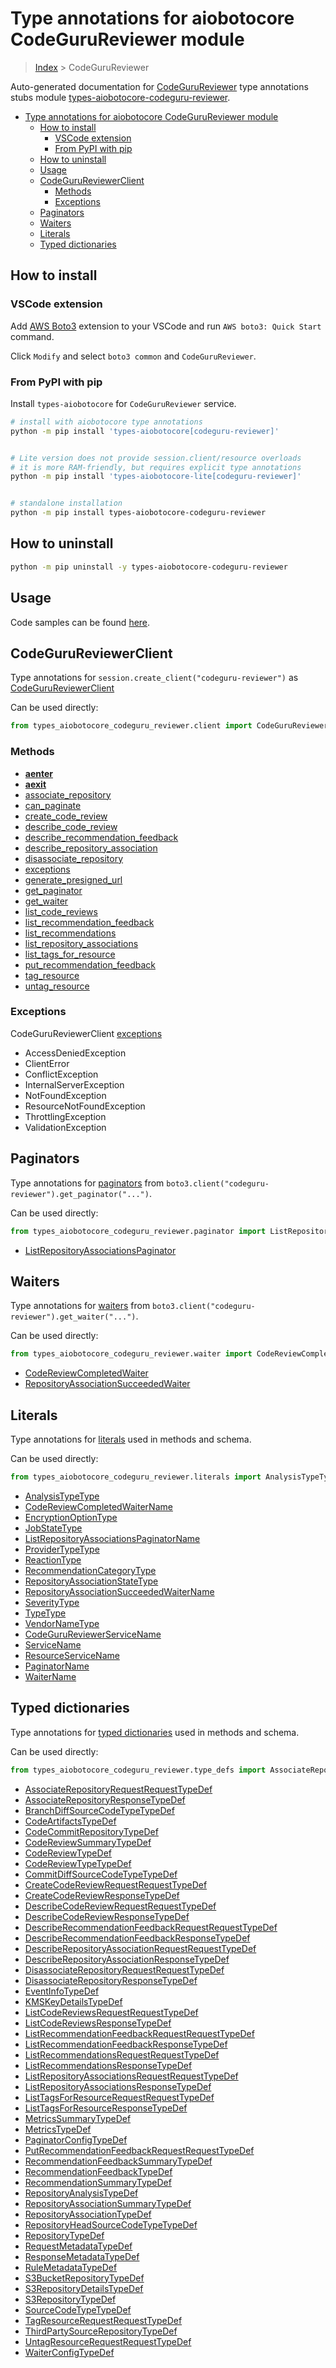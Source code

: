 <a id="type-annotations-for-aiobotocore-codegurureviewer-module"></a>

# Type annotations for aiobotocore CodeGuruReviewer module

> [Index](../README.md) > CodeGuruReviewer

Auto-generated documentation for
[CodeGuruReviewer](https://boto3.amazonaws.com/v1/documentation/api/latest/reference/services/codeguru-reviewer.html#CodeGuruReviewer)
type annotations stubs module
[types-aiobotocore-codeguru-reviewer](https://pypi.org/project/types-aiobotocore-codeguru-reviewer/).

- [Type annotations for aiobotocore CodeGuruReviewer module](#type-annotations-for-aiobotocore-codegurureviewer-module)
  - [How to install](#how-to-install)
    - [VSCode extension](#vscode-extension)
    - [From PyPI with pip](#from-pypi-with-pip)
  - [How to uninstall](#how-to-uninstall)
  - [Usage](#usage)
  - [CodeGuruReviewerClient](#codegurureviewerclient)
    - [Methods](#methods)
    - [Exceptions](#exceptions)
  - [Paginators](#paginators)
  - [Waiters](#waiters)
  - [Literals](#literals)
  - [Typed dictionaries](#typed-dictionaries)

<a id="how-to-install"></a>

## How to install

<a id="vscode-extension"></a>

### VSCode extension

Add
[AWS Boto3](https://marketplace.visualstudio.com/items?itemName=Boto3typed.boto3-ide)
extension to your VSCode and run `AWS boto3: Quick Start` command.

Click `Modify` and select `boto3 common` and `CodeGuruReviewer`.

<a id="from-pypi-with-pip"></a>

### From PyPI with pip

Install `types-aiobotocore` for `CodeGuruReviewer` service.

```bash
# install with aiobotocore type annotations
python -m pip install 'types-aiobotocore[codeguru-reviewer]'


# Lite version does not provide session.client/resource overloads
# it is more RAM-friendly, but requires explicit type annotations
python -m pip install 'types-aiobotocore-lite[codeguru-reviewer]'


# standalone installation
python -m pip install types-aiobotocore-codeguru-reviewer
```

<a id="how-to-uninstall"></a>

## How to uninstall

```bash
python -m pip uninstall -y types-aiobotocore-codeguru-reviewer
```

<a id="usage"></a>

## Usage

Code samples can be found [here](./usage.md).

<a id="codegurureviewerclient"></a>

## CodeGuruReviewerClient

Type annotations for `session.create_client("codeguru-reviewer")` as
[CodeGuruReviewerClient](./client.md)

Can be used directly:

```python
from types_aiobotocore_codeguru_reviewer.client import CodeGuruReviewerClient
```

<a id="methods"></a>

### Methods

- [__aenter__](./client.md#__aenter__)
- [__aexit__](./client.md#__aexit__)
- [associate_repository](./client.md#associate_repository)
- [can_paginate](./client.md#can_paginate)
- [create_code_review](./client.md#create_code_review)
- [describe_code_review](./client.md#describe_code_review)
- [describe_recommendation_feedback](./client.md#describe_recommendation_feedback)
- [describe_repository_association](./client.md#describe_repository_association)
- [disassociate_repository](./client.md#disassociate_repository)
- [exceptions](./client.md#exceptions)
- [generate_presigned_url](./client.md#generate_presigned_url)
- [get_paginator](./client.md#get_paginator)
- [get_waiter](./client.md#get_waiter)
- [list_code_reviews](./client.md#list_code_reviews)
- [list_recommendation_feedback](./client.md#list_recommendation_feedback)
- [list_recommendations](./client.md#list_recommendations)
- [list_repository_associations](./client.md#list_repository_associations)
- [list_tags_for_resource](./client.md#list_tags_for_resource)
- [put_recommendation_feedback](./client.md#put_recommendation_feedback)
- [tag_resource](./client.md#tag_resource)
- [untag_resource](./client.md#untag_resource)

<a id="exceptions"></a>

### Exceptions

CodeGuruReviewerClient [exceptions](./client.md#exceptions)

- AccessDeniedException
- ClientError
- ConflictException
- InternalServerException
- NotFoundException
- ResourceNotFoundException
- ThrottlingException
- ValidationException

<a id="paginators"></a>

## Paginators

Type annotations for [paginators](./paginators.md) from
`boto3.client("codeguru-reviewer").get_paginator("...")`.

Can be used directly:

```python
from types_aiobotocore_codeguru_reviewer.paginator import ListRepositoryAssociationsPaginator, ...
```

- [ListRepositoryAssociationsPaginator](./paginators.md#listrepositoryassociationspaginator)

<a id="waiters"></a>

## Waiters

Type annotations for [waiters](./waiters.md) from
`boto3.client("codeguru-reviewer").get_waiter("...")`.

Can be used directly:

```python
from types_aiobotocore_codeguru_reviewer.waiter import CodeReviewCompletedWaiter, ...
```

- [CodeReviewCompletedWaiter](./waiters.md#codereviewcompletedwaiter)
- [RepositoryAssociationSucceededWaiter](./waiters.md#repositoryassociationsucceededwaiter)

<a id="literals"></a>

## Literals

Type annotations for [literals](./literals.md) used in methods and schema.

Can be used directly:

```python
from types_aiobotocore_codeguru_reviewer.literals import AnalysisTypeType, ...
```

- [AnalysisTypeType](./literals.md#analysistypetype)
- [CodeReviewCompletedWaiterName](./literals.md#codereviewcompletedwaitername)
- [EncryptionOptionType](./literals.md#encryptionoptiontype)
- [JobStateType](./literals.md#jobstatetype)
- [ListRepositoryAssociationsPaginatorName](./literals.md#listrepositoryassociationspaginatorname)
- [ProviderTypeType](./literals.md#providertypetype)
- [ReactionType](./literals.md#reactiontype)
- [RecommendationCategoryType](./literals.md#recommendationcategorytype)
- [RepositoryAssociationStateType](./literals.md#repositoryassociationstatetype)
- [RepositoryAssociationSucceededWaiterName](./literals.md#repositoryassociationsucceededwaitername)
- [SeverityType](./literals.md#severitytype)
- [TypeType](./literals.md#typetype)
- [VendorNameType](./literals.md#vendornametype)
- [CodeGuruReviewerServiceName](./literals.md#codegurureviewerservicename)
- [ServiceName](./literals.md#servicename)
- [ResourceServiceName](./literals.md#resourceservicename)
- [PaginatorName](./literals.md#paginatorname)
- [WaiterName](./literals.md#waitername)

<a id="typed-dictionaries"></a>

## Typed dictionaries

Type annotations for [typed dictionaries](./type_defs.md) used in methods and
schema.

Can be used directly:

```python
from types_aiobotocore_codeguru_reviewer.type_defs import AssociateRepositoryRequestRequestTypeDef, ...
```

- [AssociateRepositoryRequestRequestTypeDef](./type_defs.md#associaterepositoryrequestrequesttypedef)
- [AssociateRepositoryResponseTypeDef](./type_defs.md#associaterepositoryresponsetypedef)
- [BranchDiffSourceCodeTypeTypeDef](./type_defs.md#branchdiffsourcecodetypetypedef)
- [CodeArtifactsTypeDef](./type_defs.md#codeartifactstypedef)
- [CodeCommitRepositoryTypeDef](./type_defs.md#codecommitrepositorytypedef)
- [CodeReviewSummaryTypeDef](./type_defs.md#codereviewsummarytypedef)
- [CodeReviewTypeDef](./type_defs.md#codereviewtypedef)
- [CodeReviewTypeTypeDef](./type_defs.md#codereviewtypetypedef)
- [CommitDiffSourceCodeTypeTypeDef](./type_defs.md#commitdiffsourcecodetypetypedef)
- [CreateCodeReviewRequestRequestTypeDef](./type_defs.md#createcodereviewrequestrequesttypedef)
- [CreateCodeReviewResponseTypeDef](./type_defs.md#createcodereviewresponsetypedef)
- [DescribeCodeReviewRequestRequestTypeDef](./type_defs.md#describecodereviewrequestrequesttypedef)
- [DescribeCodeReviewResponseTypeDef](./type_defs.md#describecodereviewresponsetypedef)
- [DescribeRecommendationFeedbackRequestRequestTypeDef](./type_defs.md#describerecommendationfeedbackrequestrequesttypedef)
- [DescribeRecommendationFeedbackResponseTypeDef](./type_defs.md#describerecommendationfeedbackresponsetypedef)
- [DescribeRepositoryAssociationRequestRequestTypeDef](./type_defs.md#describerepositoryassociationrequestrequesttypedef)
- [DescribeRepositoryAssociationResponseTypeDef](./type_defs.md#describerepositoryassociationresponsetypedef)
- [DisassociateRepositoryRequestRequestTypeDef](./type_defs.md#disassociaterepositoryrequestrequesttypedef)
- [DisassociateRepositoryResponseTypeDef](./type_defs.md#disassociaterepositoryresponsetypedef)
- [EventInfoTypeDef](./type_defs.md#eventinfotypedef)
- [KMSKeyDetailsTypeDef](./type_defs.md#kmskeydetailstypedef)
- [ListCodeReviewsRequestRequestTypeDef](./type_defs.md#listcodereviewsrequestrequesttypedef)
- [ListCodeReviewsResponseTypeDef](./type_defs.md#listcodereviewsresponsetypedef)
- [ListRecommendationFeedbackRequestRequestTypeDef](./type_defs.md#listrecommendationfeedbackrequestrequesttypedef)
- [ListRecommendationFeedbackResponseTypeDef](./type_defs.md#listrecommendationfeedbackresponsetypedef)
- [ListRecommendationsRequestRequestTypeDef](./type_defs.md#listrecommendationsrequestrequesttypedef)
- [ListRecommendationsResponseTypeDef](./type_defs.md#listrecommendationsresponsetypedef)
- [ListRepositoryAssociationsRequestRequestTypeDef](./type_defs.md#listrepositoryassociationsrequestrequesttypedef)
- [ListRepositoryAssociationsResponseTypeDef](./type_defs.md#listrepositoryassociationsresponsetypedef)
- [ListTagsForResourceRequestRequestTypeDef](./type_defs.md#listtagsforresourcerequestrequesttypedef)
- [ListTagsForResourceResponseTypeDef](./type_defs.md#listtagsforresourceresponsetypedef)
- [MetricsSummaryTypeDef](./type_defs.md#metricssummarytypedef)
- [MetricsTypeDef](./type_defs.md#metricstypedef)
- [PaginatorConfigTypeDef](./type_defs.md#paginatorconfigtypedef)
- [PutRecommendationFeedbackRequestRequestTypeDef](./type_defs.md#putrecommendationfeedbackrequestrequesttypedef)
- [RecommendationFeedbackSummaryTypeDef](./type_defs.md#recommendationfeedbacksummarytypedef)
- [RecommendationFeedbackTypeDef](./type_defs.md#recommendationfeedbacktypedef)
- [RecommendationSummaryTypeDef](./type_defs.md#recommendationsummarytypedef)
- [RepositoryAnalysisTypeDef](./type_defs.md#repositoryanalysistypedef)
- [RepositoryAssociationSummaryTypeDef](./type_defs.md#repositoryassociationsummarytypedef)
- [RepositoryAssociationTypeDef](./type_defs.md#repositoryassociationtypedef)
- [RepositoryHeadSourceCodeTypeTypeDef](./type_defs.md#repositoryheadsourcecodetypetypedef)
- [RepositoryTypeDef](./type_defs.md#repositorytypedef)
- [RequestMetadataTypeDef](./type_defs.md#requestmetadatatypedef)
- [ResponseMetadataTypeDef](./type_defs.md#responsemetadatatypedef)
- [RuleMetadataTypeDef](./type_defs.md#rulemetadatatypedef)
- [S3BucketRepositoryTypeDef](./type_defs.md#s3bucketrepositorytypedef)
- [S3RepositoryDetailsTypeDef](./type_defs.md#s3repositorydetailstypedef)
- [S3RepositoryTypeDef](./type_defs.md#s3repositorytypedef)
- [SourceCodeTypeTypeDef](./type_defs.md#sourcecodetypetypedef)
- [TagResourceRequestRequestTypeDef](./type_defs.md#tagresourcerequestrequesttypedef)
- [ThirdPartySourceRepositoryTypeDef](./type_defs.md#thirdpartysourcerepositorytypedef)
- [UntagResourceRequestRequestTypeDef](./type_defs.md#untagresourcerequestrequesttypedef)
- [WaiterConfigTypeDef](./type_defs.md#waiterconfigtypedef)

